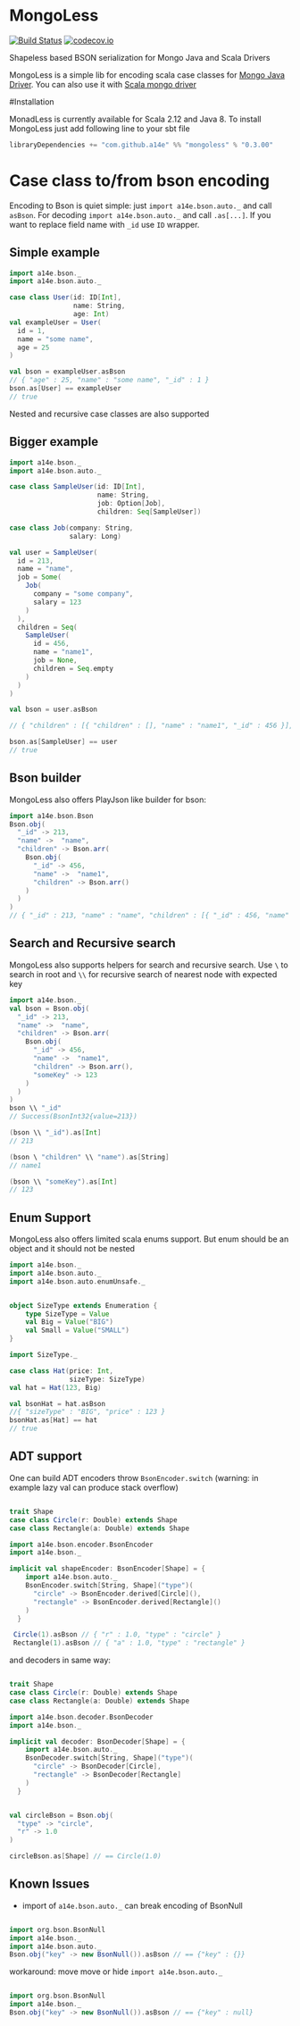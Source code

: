 # MongoLess
[![Build Status](https://travis-ci.org/a14e/MongoLess.svg?branch=master)](https://travis-ci.org/a14e/MongoLess)
[![codecov.io](https://codecov.io/gh/a14e/MongoLess/coverage.svg?branch=master)](https://codecov.io/gh/MongoLess?branch=master)

Shapeless based BSON serialization for Mongo Java and Scala Drivers


MongoLess is a simple lib for encoding scala case classes for [Mongo Java Driver](https://github.com/mongodb/mongo-java-driver).
You can also use it with [Scala mongo driver](https://github.com/mongodb/mongo-scala-driver)

#Installation

MonadLess is currently available for Scala 2.12 and Java 8.
To install MongoLess just add following line to your sbt file
```scala
libraryDependencies += "com.github.a14e" %% "mongoless" % "0.3.00"
```


# Case class to/from bson encoding

Encoding to Bson is quiet simple: just ```import a14e.bson.auto._``` and call ```asBson```.
For decoding ```import a14e.bson.auto._``` and call ```.as[...]```.
If you want to replace field name with ```_id``` use ```ID``` wrapper.

## Simple example
```scala
import a14e.bson._
import a14e.bson.auto._

case class User(id: ID[Int],
                name: String,
                age: Int)
val exampleUser = User(
  id = 1,
  name = "some name",
  age = 25
)

val bson = exampleUser.asBson
// { "age" : 25, "name" : "some name", "_id" : 1 }
bson.as[User] == exampleUser
// true

```

Nested and recursive case classes are also supported

## Bigger example 
```scala
import a14e.bson._
import a14e.bson.auto._

case class SampleUser(id: ID[Int],
                      name: String,
                      job: Option[Job],
                      children: Seq[SampleUser])

case class Job(company: String,
               salary: Long)

val user = SampleUser(
  id = 213,
  name = "name",
  job = Some(
    Job(
      company = "some company",
      salary = 123
    )
  ),
  children = Seq(
    SampleUser(
      id = 456,
      name = "name1",
      job = None,
      children = Seq.empty
    )
  )
)

val bson = user.asBson

// { "children" : [{ "children" : [], "name" : "name1", "_id" : 456 }], "job" : { "salary" : { "$numberLong" : "123" }, "company" : "some company" }, "name" : "name", "_id" : 213 }

bson.as[SampleUser] == user
// true
```

## Bson builder

MongoLess also offers PlayJson like builder for bson:

```scala
import a14e.bson.Bson
Bson.obj(
  "_id" -> 213,
  "name" ->  "name",
  "children" -> Bson.arr(
    Bson.obj(
      "_id" -> 456,
      "name" ->  "name1",
      "children" -> Bson.arr()
    )
  )
)
// { "_id" : 213, "name" : "name", "children" : [{ "_id" : 456, "name" : "name1", "children" : [] }] }
```


## Search and Recursive search
MongoLess also supports helpers for search and recursive search. 
Use `\` to search in root and `\\` for recursive search of nearest node with expected key
```scala
import a14e.bson._
val bson = Bson.obj(
  "_id" -> 213,
  "name" ->  "name",
  "children" -> Bson.arr(
    Bson.obj(
      "_id" -> 456,
      "name" ->  "name1",
      "children" -> Bson.arr(),
      "someKey" -> 123
    )
  )
)
bson \\ "_id"
// Success(BsonInt32{value=213})

(bson \\ "_id").as[Int]
// 213

(bson \ "children" \\ "name").as[String]
// name1

(bson \\ "someKey").as[Int]
// 123

```

## Enum Support
MongoLess also offers limited scala enums support. But enum should be an object and it should
not be nested

```scala
import a14e.bson._
import a14e.bson.auto._
import a14e.bson.auto.enumUnsafe._


object SizeType extends Enumeration {
    type SizeType = Value
    val Big = Value("BIG")
    val Small = Value("SMALL")
}

import SizeType._

case class Hat(price: Int,
               sizeType: SizeType)
val hat = Hat(123, Big)

val bsonHat = hat.asBson
//{ "sizeType" : "BIG", "price" : 123 }
bsonHat.as[Hat] == hat
// true
```


## ADT support
One can build ADT encoders throw `BsonEncoder.switch` (warning: in example lazy val can produce stack overflow)
```scala

trait Shape
case class Circle(r: Double) extends Shape
case class Rectangle(a: Double) extends Shape

import a14e.bson.encoder.BsonEncoder
import a14e.bson._

implicit val shapeEncoder: BsonEncoder[Shape] = {
    import a14e.bson.auto._
    BsonEncoder.switch[String, Shape]("type")(
      "circle" -> BsonEncoder.derived[Circle](),
      "rectangle" -> BsonEncoder.derived[Rectangle]()
    )
  }

 Circle(1).asBson // { "r" : 1.0, "type" : "circle" }
 Rectangle(1).asBson // { "a" : 1.0, "type" : "rectangle" }

```
and decoders in same way:
```scala

trait Shape
case class Circle(r: Double) extends Shape
case class Rectangle(a: Double) extends Shape

import a14e.bson.decoder.BsonDecoder
import a14e.bson._

implicit val decoder: BsonDecoder[Shape] = {
    import a14e.bson.auto._
    BsonDecoder.switch[String, Shape]("type")(
      "circle" -> BsonDecoder[Circle],
      "rectangle" -> BsonDecoder[Rectangle]
    )
  }


val circleBson = Bson.obj(
  "type" -> "circle",
  "r" -> 1.0
)

circleBson.as[Shape] // == Circle(1.0)

```

## Known Issues
* import of `a14e.bson.auto._` can break encoding of BsonNull
```scala

import org.bson.BsonNull
import a14e.bson._
import a14e.bson.auto._
Bson.obj("key" -> new BsonNull()).asBson // == {"key" : {}}
```
workaround: move move or hide `import a14e.bson.auto._`
```scala

import org.bson.BsonNull
import a14e.bson._
Bson.obj("key" -> new BsonNull()).asBson // == {"key" : null}
```